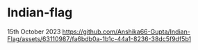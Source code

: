 # Indian-flag
15th October 2023
https://github.com/Anshika66-Gupta/Indian-Flag/assets/63110987/fa6bdb0a-1b1c-44a1-8236-38dc5f9df5b1
